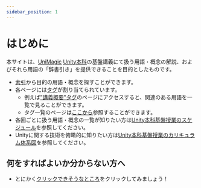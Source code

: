 ```yaml
---
sidebar_position: 1
---
```


# はじめに

本サイトは、[UniMagic](./索引/STU/UniMagic) [Unity本科](./索引/STU/Unity本科)の基盤講義にて扱う用語・概念の解説、およびそれら用語の「辞書引き」を提供できることを目的としたものです。

- [索引](/docs/category/索引)から目的の用語・概念を探すことができます。
- 各ページには[タグ](./索引/た行/タグ)が割り当てられています。
  - 例えば["講義概要"タグ](/docs/tags/講義概要)のページにアクセスすると、関連のある用語を一覧で見ることができます。
  - タグ一覧のページは[ここから](/docs/tags)参照することができます。
- 各回ごとに扱う用語・概念の一覧が知りたい方は[Unity本科基盤授業のスケジュール](./索引/STU/Unity本科基盤授業のスケジュール)を参照してください。
- Unityに関する技術を俯瞰的に知りたい方は[Unity本科基盤授業のカリキュラム体系図](./索引/STU/Unity本科基盤授業のカリキュラム体系図)を参照してください。

## 何をすればよいか分からない方へ

- とにかく[クリックできそうなところ](./索引/あ行/アバター改変)をクリックしてみましょう！
